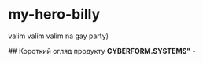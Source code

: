 # my-hero-billy
valim valim valim na gay party)


##<a name ="2"> Короткий огляд продукту</a>
**CYBERFORM.SYSTEMS"** -
